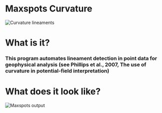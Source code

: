 # Maxspots Curvature

![](maxspots_curvature/images/curvature_map_geophysics.JPG "Curvature lineaments")

# What is it?

### This program automates lineament detection in point data for geophysical analysis (see Phillips et al., 2007, The use of curvature in potential-field interpretation) 

# What does it look like?

![](maxspots_curvature/images/map.JPG "Maxspots output")